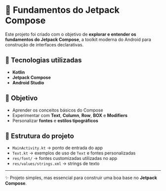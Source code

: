 # 📱 Fundamentos do Jetpack Compose

Este projeto foi criado com o objetivo de **explorar e entender os fundamentos do Jetpack Compose**, a toolkit moderna do Android para construção de interfaces declarativas.

## 🚀 Tecnologias utilizadas
- **Kotlin**
- **Jetpack Compose**
- **Android Studio**

## 🎯 Objetivo
- Aprender os conceitos básicos do Compose
- Experimentar com **Text**, **Column**, **Row**, **BOX** e **Modifiers**
- Personalizar **fontes** e **estilos tipográficos**

## 📂 Estrutura do projeto
- `MainActivity.kt` → ponto de entrada do app  
- `Text.kt` → exemplos de uso de `Text` e fontes personalizadas  
- `res/font/` → fontes customizadas utilizadas no app  
- `res/values/strings.xml` → strings de texto  

---

✨ Projeto simples, mas essencial para construir uma boa base no **Jetpack Compose**.
